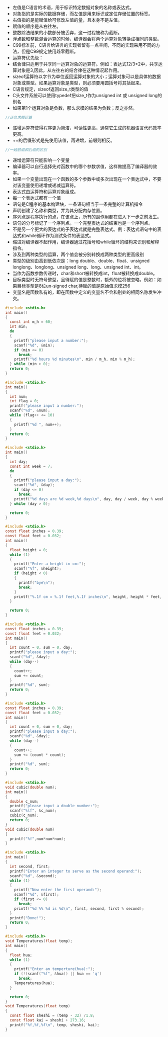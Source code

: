 -  左值是C语言的术语，用于标识特定数据对象的名称或表达式。 
-  对象指的是实际的数据存储，而左值是用来标识或定位存储位置的标签。 
-  右值指的是能赋值给可修改左值的量，且本身不是左值。 
-  赋值的顺序是从右往左。 
-  整数除法结果的小数部分被丢弃，这一过程被称为截断。 
-  浮点数和整数混合运算的时候，编译器会将两个运算对象转换成相同的类型。 
-  C99标准前，C语言给语言的实现者留有一点空间，不同的实现采用不同的方法，但是C99规定使用趋零截断。 
-  运算符优先级： 
-  结合律只适用于共享同一运算对象的运算符。例如：表达式12/3*2中，共享运算对象是3,因此，从左往右的结合律在这种情况起作用。 
-  sizeof运算符以字节为单位返回运算对象的大小；运算对象可以是具体的数据对象或类型。如果运算对象是类型，则必须要用圆括号将其括起来。 
-  C语言规定，sizeof返回size_t类型的值 
-  C头文件系统可以使用typedef把size_t作为unsigned int 或 unsigned long的别名 
-  如果第1个运算对象是负数，那么求模的结果为负数；反之亦然。 
```c
//正负求模运算
```

-  递增运算符使得程序更为简洁，可读性更高，通常它生成的机器语言代码效率更高。 
-  ++的后缀形式是先使用该值，再递增，前缀则相反。 
```c
//一段前缀和后缀的区别
```

- 递增运算符只能影响一个变量
- 编译器可以自行选择先对函数中的哪个参数求值，这样做提高了编译器的效率。
- 如果一个变量出现在一个函数的多个参数中或多次出现在一个表达式中，不要对该变量使用递增或递减运算符。
- 表达式由运算符和运算对象组成。
- 每一个表达式都有一个值
- 语句是C程序的基本构建块，一条语句相当于一条完整的计算机指令
- 声明创建了名称和类型，并为其分配内存位置。
- 序列点是程序执行的点，在该点上，所有的副作用都在进入下一步之前发生。
- 语句的分号标记了一个序列点。一个完整表达式的结束也是一个序列点。
- 不是另一个更大的表达式的子表达式就是完整表达式。例：表达式语句中的表达式和while循环作为测试条件的表达式。
- 缩进对编译器不起作用，编译器通过花括号和while循环的结构来识别和解释指令。
- 涉及到两种类型的运算，两个值会被分别转换成两种类型的更高级别
- 类型的级别由高到低依次是：long double、double、float、unsigned longlong、longlong、unsigned long、long、unsigned int、int。
- 当作为函数参数传递时，char和short被转换成int，float被转换成double。
- 目标类型时无符号整型，且待赋的值是整数时，额外的位将被忽略，例如：如果目标类型是8位un-signed char,待赋的值是原始值求模256
- 变量名是函数私有的，即在函数中定义的变量名不会和别处的相同名称发生冲突。
```c
#include <stdio.h>
int main()
{
  const int m_h = 60;
  int min;
  do
  {
    printf("please input a number:");
    scanf("%d", &min);
    if (min <= 0)
      break;
    printf("%d hours %d minutes\n", min / m_h, min % m_h);
  } while (min > 0);
  return 0;
}
```
```c
#include <stdio.h>
int main()
{
  int num;
  int flag = 0;
  printf("please input a number:");
  scanf("%d", &num);
  while (flag++ <= 10)
  {
    printf("%d ", num++);
  }
  return 0;
}

```
```c
#include <stdio.h>
int main()
{
  int day;
  const int week = 7;
  do
  {
    printf("please input a day:");
    scanf("%d", &day);
    if (day <= 0)
      break;
    printf("%d days are %d week,%d days\n", day, day / week, day % week);
  } while (day > 0);

  return 0;
}
```
```c
#include <stdio.h>
const float inches = 0.39;
const float feet = 0.032;
int main()
{
  float height = 0;
  while (1)
  {
    printf("Enter a height in cm:");
    scanf("%f", &height);
    if (height < 0)
    {
      printf("bye\n");
      break;
    }
    printf("%.1f cm = %.1f feet,%.1f inches\n", height, height * feet, height * inches);
  }

  return 0;
}

```
```c
#include <stdio.h>
const float inches = 0.39;
const float feet = 0.032;
int main()
{
  int count = 0, sum = 0, day;
  printf("please input a day:");
  scanf("%d", &day);
  while (day--)
  {
    count++;
    sum += count;
  }
  printf("%d", sum);
  return 0;
}
```
```c
#include <stdio.h>
const float inches = 0.39;
const float feet = 0.032;
int main()
{
  int count = 0, sum = 0, day;
  printf("please input a day:");
  scanf("%d", &day);
  while (day--)
  {
    count++;
    sum += (count * count);
  }
  printf("%d", sum);
  return 0;
}

```
```c
#include <stdio.h>
void cubic(double num);
int main()
{
  double c_num;
  printf("please input a double number:");
  scanf("%lf", &c_num);
  cubic(c_num);
  return 0;
}
void cubic(double num)
{
  printf("%f",num*num*num);
}
```
```c
#include <stdio.h>
int main()
{
  int second, first;
  printf("Enter an integer to serve as the second operand:");
  scanf("%d", &second);
  while (1)
  {
    printf("Now enter the first operand:");
    scanf("%d", &first);
    if (first <= 0)
      break;
    printf("%d %% %d is %d\n", first, second, first % second);
  }
  printf("Done!");
  return 0;
}
```
```c
#include <stdio.h>
void Temperatures(float temp);
int main()
{
  float hua;
  while (1)
  {
    printf("Enter an temperture(hua):");
    if (!(scanf("%f", &hua)) || hua == 'q')
      break;
    Temperatures(hua);
  }

  return 0;
}
void Temperatures(float temp)
{
  const float sheshi = (temp - 32) /1.8;
  const float kai = sheshi + 273.16;
  printf("%f,%f,%f\n", temp, sheshi, kai);
}
```
